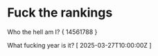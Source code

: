 # Fuck the rankings

Who the hell am I?
{ 14561788 }

What fucking year is it?
[ 2025-03-27T10:00:00Z ]
